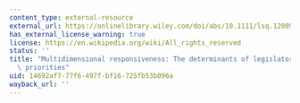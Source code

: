 ```yaml
---
content_type: external-resource
external_url: https://onlinelibrary.wiley.com/doi/abs/10.1111/lsq.12009
has_external_license_warning: true
license: https://en.wikipedia.org/wiki/All_rights_reserved
status: ''
title: "Multidimensional responsiveness: The determinants of legislators\u2019 representational\
  \ priorities"
uid: 14692af7-77f6-497f-bf16-725fb53b096a
wayback_url: ''
---
```


